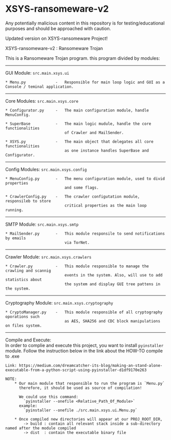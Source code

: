 # XSYS-ransomeware-v2

Any potentially malicious content in this repository is for testing/educational purposes and should be approached with caution.

Updated version on XSYS-ransomeware Project!


XSYS-ransomeware-v2 : Ransomeware Trojan


This is a Ransomeware Trojan program.
this program divided by modules:

---
GUI Module: `src.main.xsys.ui`

    * Menu.py             -   Responsible for main loop logic and GUI as a Console / teminal application.
---
Core Modules: `src.main.xsys.core`

    * Configurator.py     -   The main configuration module, handle MenuConfig.
    
    * SuperBase           -   The main logic mudule, handle the core functionalities
                              of Crawler and MailSender.
    
    * XSYS.py             -   The main object that delegates all core functionalities 
                              as one instance handles SuperBase and Configurator. 
---
Config Modules: `src.main.xsys.config`

    * MenuConfig.py       -   The menu configuration module, used to divid properties 
                              and some flags.
    
    * CrawlerConfig.py    -   The crawler configutation module, responsileb to store 
                              critical properties as the main loop running.
---   
SMTP Module: `src.main.xsys.smtp`

    * MailSender.py       -   This module responsile to send notifications by emails
                              via TorNet.
--- 
Crawler Module: `src.main.xsys.crawlers`

    * Crawler.py          -   This module responsible to manage the crawling and scannig
                              events in the system. Also, will use to add statistics about
                              the system and display GUI tree pattens in the system.
---                            
Cryptography Module: `src.main.xsys.cryptography`

    * CryptoManager.py    -   This module responsible of all cryptography oporations such
                              as AES, SHA256 and CDC block manipulations on files system.                             
---
Compile and Execute:    
    In order to complie and execute this project,
    you want to install `pyinstaller` module.
    Follow the instruction below in the link about the HOW-TO compile to .exe
    
    Link: https://medium.com/dreamcatcher-its-blog/making-an-stand-alone-executable-from-a-python-script-using-pyinstaller-d1df9170e263
    
    NOTE:
        * Our main module that responsible to run the program is `Menu.py`
          therefore, it should be used as source of compilation! 
        
          We could use this command:
            `pyinstaller --onefile <Relative_Path_Of_Module>`
          example:
            `pyinstaller --onefile ./src.main.xsys.ui.Menu.py`
            
        * Once compiled new directories will appear at our PROJ_ROOT_DIR, 
            -> build : contain all relevant stack inside a sub-directory named after the module compiled
            -> dist  : contain the executable binary file  
